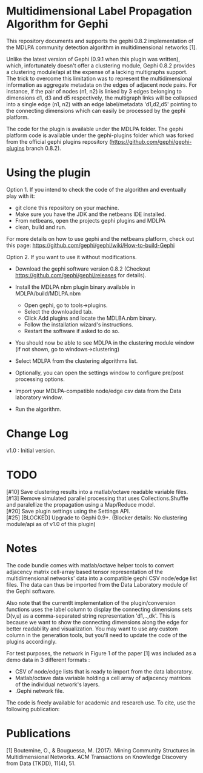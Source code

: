 Multidimensional Label Propagation Algorithm for Gephi
======================================================
This repository documents and supports the gephi 0.8.2 implementation of the MDLPA community detection algorithm in multidimensional networks [1].

Unlike the latest version of Gephi (0.9.1 when this plugin was written), which, infortunately doesn't offer a clustering module, Gephi 0.8.2 provides a clustering module/api at the expense of a lacking multigraphs support.
The trick to overcome this limitation was to represent the multidimensional information as aggregate metadata on the edges of adjacent node pairs.
For instance, if the pair of nodes (n1, n2) is linked by 3 edges belonging to dimensions d1, d3 and d5 respectively, the multigraph links will be collapsed
into a single edge (n1, n2) with an edge label/metadata 'd1,d2,d5' pointing to the connecting dimensions which can easily be processed by the gephi platform.

The code for the plugin is available under the MDLPA folder.
The gephi platform code is available under the gephi-plugins folder which was forked from the official gephi plugins repository (https://github.com/gephi/gephi-plugins branch 0.8.2).

Using the plugin
=================
Option 1. If you intend to check the code of the algorithm and eventually play with it: 
- git clone this repository on your machine.
- Make sure you have the JDK and the netbeans IDE installed.
- From netbeans, open the projects gephi plugins and MDLPA
- clean, build and run.

For more details on how to use gephi and the netbeans platform, check out this page: https://github.com/gephi/gephi/wiki/How-to-build-Gephi

Option 2. If you want to use it without modifications.
- Download the gephi software version 0.8.2 (Checkout https://github.com/gephi/gephi/releases for details).
- Install the MDLPA nbm plugin binary available in MDLPA/build/MDLPA.nbm
  - Open gephi, go to tools->plugins.
  - Select the downloaded tab.
  - Click Add plugins and locate the MDLBA.nbm binary.
  - Follow the installation wizard's instructions.
  - Restart the software if asked to do so.

- You should now be able to see MDLPA in the clustering module window (if not shown, go to windows->clustering)
- Select MDLPA from the clustering algorithms list.
- Optionally, you can open the settings window to configure pre/post processing options.
- Import your MDLPA-compatible node/edge csv data from the Data laboratory window.
- Run the algorithm.

Change Log
============
v1.0 : Initial version.

TODO
=====
[#10] Save clustering results into a matlab/octave readable variable files.<br/>
[#13] Remove simulated parallel processing that uses Collections.Shuffle and paralellize the propagation using a Map/Reduce model.<br/>
[#20] Save plugin settings using the Settings API.<br/>
[#25] [BLOCKED] Upgrade to Gephi 0.9+. (Blocker details: No clustering module/api as of v1.0 of this plugin)<br/>

Notes
======
The code bundle comes with matlab/octave helper tools to convert adjacency matrix cell-array based tensor representation of the multidimensional networks' data into a compatible gephi CSV node/edge list files.
The data can thus be imported from the Data Laboratory module of the Gephi software.

Also note that the currentlt implementation of the plugin/conversion functions uses the label column to display the connecting dimensions sets D(v,u) as a comma-separated string representation 'd1,..,dk'.
This is because we want to show the connecting dimensions along the edge for better readability and visualization.
You may want to use any custom column in the generation tools, but you'll need to update the code of the plugins accordingly.

For test purposes, the network in Figure 1 of the paper [1] was included as a demo data in 3 different formats :
- CSV of node/edge lists that is ready to import from the data laboratory.
- Matlab/octave data variable holding a cell array of adjacency matrices of the individual network's layers.
- .Gephi network file.

The code is freely available for academic and research use. To cite, use the following publication: 

Publications
=============
[1] Boutemine, O., & Bouguessa, M. (2017). Mining Community Structures in Multidimensional Networks. ACM Transactions on Knowledge Discovery from Data (TKDD), 11(4), 51.
